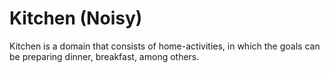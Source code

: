 # Kitchen (Noisy)

Kitchen is a domain that consists of home-activities, in which the goals can be preparing dinner, breakfast, among others.